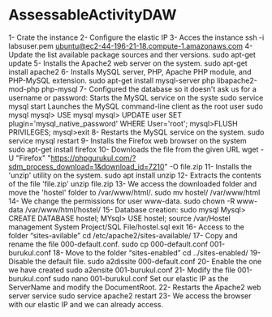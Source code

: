 # AssessableActivityDAW
1- Crate the instance
2- Configure the elastic IP
3- Acces the instance
   ssh -i labsuser.pem ubuntu@ec2-44-196-21-18.compute-1.amazonaws.com
4- Update the list available package sources and ther versions.
   sudo apt-get update
5- Installs the Apache2 web server on the system.
   sudo apt-get install apache2
6- Installs MySQL server, PHP, Apache PHP module, and PHP-MySQL extension.
   sudo apt-get install mysql-server php libapache2-mod-php php-mysql 
7- Configured the database so it doesn't ask us for a username or password:
   Starts the MySQL service on the syste
   sudo service mysql start
   Launches the MySQL command-line client as the root user
   sudo mysql
   mysql> USE mysql
   mysql> UPDATE user SET plugin='mysql_native_password' WHERE User='root';
   mysql>FLUSH PRIVILEGES;
   mysql>exit
8- Restarts the MySQL service on the system.
   sudo service mysql restart
9- Installs the Firefox web browser on the system
   sudo apt-get install firefox 
10- Downloads the file from the given URL
    wget -U "Firefox" "https://phpgurukul.com/?sdm_process_download=1&download_id=7210" -O file.zip
11- Installs the 'unzip' utility on the system.
    sudo apt install unzip
12- Extracts the contents of the file 'file.zip' 
    unzip file.zip
13- We access the downloaded folder and move the 'hostel' folder to /var/www/html/.
    sudo mv hostel/ /var/www/html
14- We change the permissions for user www-data.
    sudo chown -R www-data /var/www/html/hostel/
15- Database creation:
    sudo mysql
    Mysql> CREATE DATABASE hostel;
    MYsql> USE hostel;
    source /var/Hostel management System Project/SQL File/hostel.sql
    exit
16- Access to the folder “sites-avilable”
    cd /etc/apache2/sites-available/
17- Copy and rename the file 000-default.conf.
    sudo cp 000-default.conf 001-burukul.conf
18- Move to the folder “sites-enabled”
    cd ../sites-enabled/
19- Disable the default file.
    sudo a2dissite 000-default.conf
20- Enable the one we have created
    sudo a2ensite 001-burukul.conf
21- Modify the file 001-burukul.conf
    sudo nano 001-burukul.conf
   Set our elastic IP as the ServerName and modify the DocumentRoot.
22- Restarts the Apache2 web server service
    sudo service apache2 restart
23- We access the browser with our elastic IP and we can already access.
